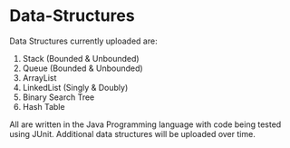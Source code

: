 Data-Structures
===============

Data Structures currently uploaded are:
  1. Stack (Bounded & Unbounded)
  2. Queue (Bounded & Unbounded)
  3. ArrayList
  4. LinkedList (Singly & Doubly)
  5. Binary Search Tree
  6. Hash Table
  
All are written in the Java Programming language with code being tested using JUnit.
Additional data structures will be uploaded over time.
